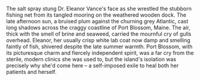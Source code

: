 The salt spray stung Dr. Eleanor Vance's face as she wrestled the stubborn fishing net from its tangled mooring on the weathered wooden dock.  The late afternoon sun, a bruised plum against the churning grey Atlantic, cast long shadows across the craggy coastline of Port Blossom, Maine.  The air, thick with the smell of brine and seaweed, carried the mournful cry of gulls overhead.  Eleanor, her usually crisp white lab coat now damp and smelling faintly of fish, shivered despite the late summer warmth.  Port Blossom, with its picturesque charm and fiercely independent spirit, was a far cry from the sterile, modern clinics she was used to, but the island's isolation was precisely why she'd come here – a self-imposed exile to heal both her patients and herself.
